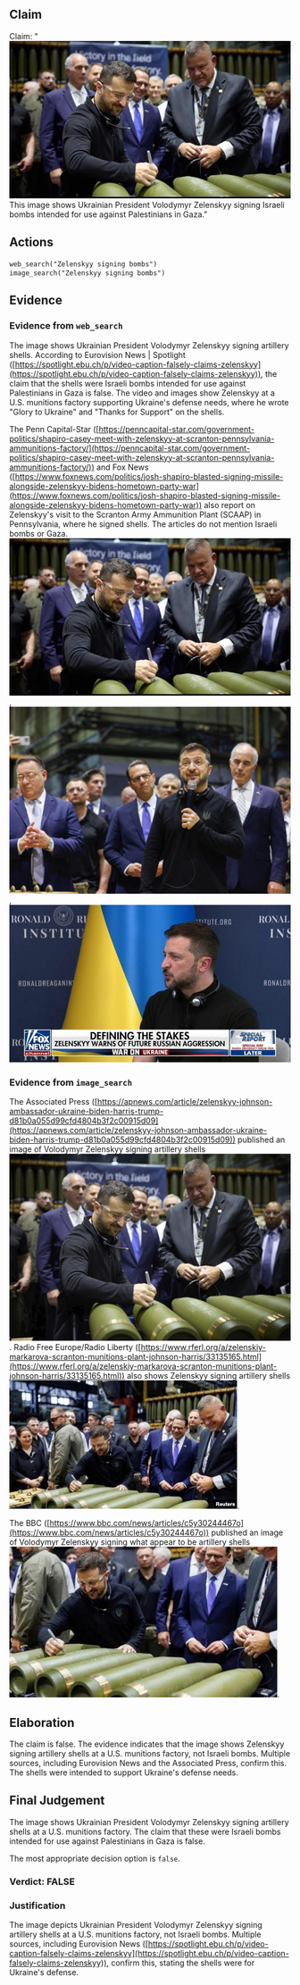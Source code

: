 ## Claim
Claim: "![image 16](media/49.jpg) This image shows Ukrainian President Volodymyr Zelenskyy signing Israeli bombs intended for use against Palestinians in Gaza."

## Actions
```
web_search("Zelenskyy signing bombs")
image_search("Zelenskyy signing bombs")
```

## Evidence
### Evidence from `web_search`
The image shows Ukrainian President Volodymyr Zelenskyy signing artillery shells. According to Eurovision News | Spotlight ([https://spotlight.ebu.ch/p/video-caption-falsely-claims-zelenskyy](https://spotlight.ebu.ch/p/video-caption-falsely-claims-zelenskyy)), the claim that the shells were Israeli bombs intended for use against Palestinians in Gaza is false. The video and images show Zelenskyy at a U.S. munitions factory supporting Ukraine's defense needs, where he wrote "Glory to Ukraine" and "Thanks for Support" on the shells.

The Penn Capital-Star ([https://penncapital-star.com/government-politics/shapiro-casey-meet-with-zelenskyy-at-scranton-pennsylvania-ammunitions-factory/](https://penncapital-star.com/government-politics/shapiro-casey-meet-with-zelenskyy-at-scranton-pennsylvania-ammunitions-factory/)) and Fox News ([https://www.foxnews.com/politics/josh-shapiro-blasted-signing-missile-alongside-zelenskyy-bidens-hometown-party-war](https://www.foxnews.com/politics/josh-shapiro-blasted-signing-missile-alongside-zelenskyy-bidens-hometown-party-war)) also report on Zelenskyy's visit to the Scranton Army Ammunition Plant (SCAAP) in Pennsylvania, where he signed shells. The articles do not mention Israeli bombs or Gaza. ![image 16](media/49.jpg), ![image 966](media/2025-08-06_18-19-1754504384-791630.jpg), ![image 992](media/2025-08-06_18-19-1754504395-425717.jpg)


### Evidence from `image_search`
The Associated Press ([https://apnews.com/article/zelenskyy-johnson-ambassador-ukraine-biden-harris-trump-d81b0a055d99cfd4804b3f2c00915d09](https://apnews.com/article/zelenskyy-johnson-ambassador-ukraine-biden-harris-trump-d81b0a055d99cfd4804b3f2c00915d09)) published an image of Volodymyr Zelenskyy signing artillery shells ![image 2213](media/2025-08-07_20-09-1754597376-342774.jpg). Radio Free Europe/Radio Liberty ([https://www.rferl.org/a/zelenskiy-markarova-scranton-munitions-plant-johnson-harris/33135165.html](https://www.rferl.org/a/zelenskiy-markarova-scranton-munitions-plant-johnson-harris/33135165.html)) also shows Zelenskyy signing artillery shells ![image 2214](media/2025-08-07_20-09-1754597377-142113.jpg).

The BBC ([https://www.bbc.com/news/articles/c5y30244467o](https://www.bbc.com/news/articles/c5y30244467o)) published an image of Volodymyr Zelenskyy signing what appear to be artillery shells ![image 2215](media/2025-08-07_20-09-1754597377-540519.jpg).


## Elaboration
The claim is false. The evidence indicates that the image shows Zelenskyy signing artillery shells at a U.S. munitions factory, not Israeli bombs. Multiple sources, including Eurovision News and the Associated Press, confirm this. The shells were intended to support Ukraine's defense needs.


## Final Judgement
The image shows Ukrainian President Volodymyr Zelenskyy signing artillery shells at a U.S. munitions factory. The claim that these were Israeli bombs intended for use against Palestinians in Gaza is false.

The most appropriate decision option is `false`.

### Verdict: FALSE

### Justification
The image depicts Ukrainian President Volodymyr Zelenskyy signing artillery shells at a U.S. munitions factory, not Israeli bombs. Multiple sources, including Eurovision News ([https://spotlight.ebu.ch/p/video-caption-falsely-claims-zelenskyy](https://spotlight.ebu.ch/p/video-caption-falsely-claims-zelenskyy)), confirm this, stating the shells were for Ukraine's defense.
